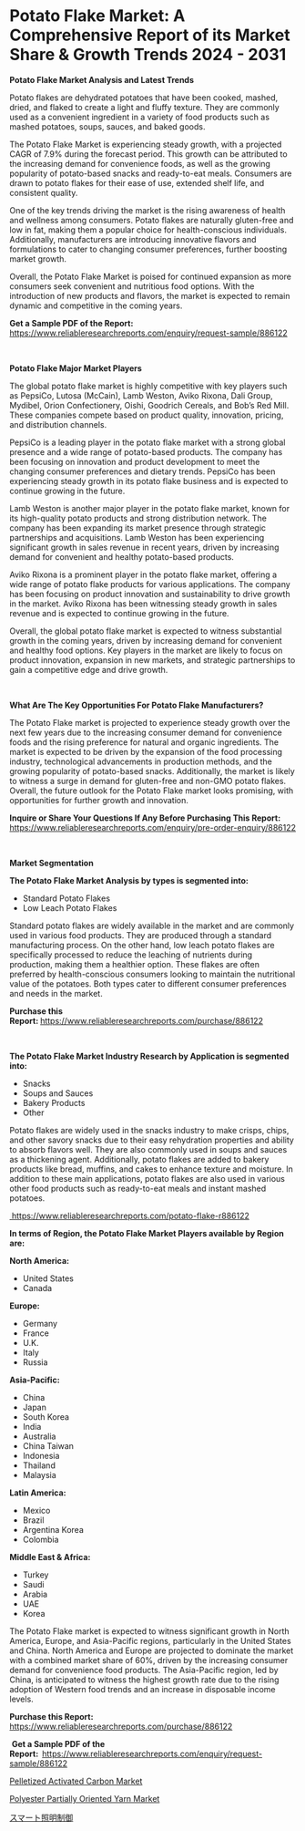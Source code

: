 <p><h1>Potato Flake Market: A Comprehensive Report of its Market Share & Growth Trends 2024 - 2031</h1></p><p><strong>Potato Flake Market Analysis and Latest Trends</strong></p>
<p><p>Potato flakes are dehydrated potatoes that have been cooked, mashed, dried, and flaked to create a light and fluffy texture. They are commonly used as a convenient ingredient in a variety of food products such as mashed potatoes, soups, sauces, and baked goods.</p><p>The Potato Flake Market is experiencing steady growth, with a projected CAGR of 7.9% during the forecast period. This growth can be attributed to the increasing demand for convenience foods, as well as the growing popularity of potato-based snacks and ready-to-eat meals. Consumers are drawn to potato flakes for their ease of use, extended shelf life, and consistent quality.</p><p>One of the key trends driving the market is the rising awareness of health and wellness among consumers. Potato flakes are naturally gluten-free and low in fat, making them a popular choice for health-conscious individuals. Additionally, manufacturers are introducing innovative flavors and formulations to cater to changing consumer preferences, further boosting market growth.</p><p>Overall, the Potato Flake Market is poised for continued expansion as more consumers seek convenient and nutritious food options. With the introduction of new products and flavors, the market is expected to remain dynamic and competitive in the coming years.</p></p>
<p><strong>Get a Sample PDF of the Report:&nbsp;</strong> <a href="https://www.reliableresearchreports.com/enquiry/request-sample/886122">https://www.reliableresearchreports.com/enquiry/request-sample/886122</a></p>
<p>&nbsp;</p>
<p><strong>Potato Flake Major Market Players</strong></p>
<p><p>The global potato flake market is highly competitive with key players such as PepsiCo, Lutosa (McCain), Lamb Weston, Aviko Rixona, Dali Group, Mydibel, Orion Confectionery, Oishi, Goodrich Cereals, and Bob’s Red Mill. These companies compete based on product quality, innovation, pricing, and distribution channels.</p><p>PepsiCo is a leading player in the potato flake market with a strong global presence and a wide range of potato-based products. The company has been focusing on innovation and product development to meet the changing consumer preferences and dietary trends. PepsiCo has been experiencing steady growth in its potato flake business and is expected to continue growing in the future.</p><p>Lamb Weston is another major player in the potato flake market, known for its high-quality potato products and strong distribution network. The company has been expanding its market presence through strategic partnerships and acquisitions. Lamb Weston has been experiencing significant growth in sales revenue in recent years, driven by increasing demand for convenient and healthy potato-based products.</p><p>Aviko Rixona is a prominent player in the potato flake market, offering a wide range of potato flake products for various applications. The company has been focusing on product innovation and sustainability to drive growth in the market. Aviko Rixona has been witnessing steady growth in sales revenue and is expected to continue growing in the future.</p><p>Overall, the global potato flake market is expected to witness substantial growth in the coming years, driven by increasing demand for convenient and healthy food options. Key players in the market are likely to focus on product innovation, expansion in new markets, and strategic partnerships to gain a competitive edge and drive growth.</p></p>
<p>&nbsp;</p>
<p><strong>What Are The Key Opportunities For Potato Flake Manufacturers?</strong></p>
<p><p>The Potato Flake market is projected to experience steady growth over the next few years due to the increasing consumer demand for convenience foods and the rising preference for natural and organic ingredients. The market is expected to be driven by the expansion of the food processing industry, technological advancements in production methods, and the growing popularity of potato-based snacks. Additionally, the market is likely to witness a surge in demand for gluten-free and non-GMO potato flakes. Overall, the future outlook for the Potato Flake market looks promising, with opportunities for further growth and innovation.</p></p>
<p><strong>Inquire or Share Your Questions If Any Before Purchasing This Report:</strong> <a href="https://www.reliableresearchreports.com/enquiry/pre-order-enquiry/886122">https://www.reliableresearchreports.com/enquiry/pre-order-enquiry/886122</a></p>
<p>&nbsp;</p>
<p><strong>Market Segmentation</strong></p>
<p><strong>The Potato Flake Market Analysis by types is segmented into:</strong></p>
<p><ul><li>Standard Potato Flakes</li><li>Low Leach Potato Flakes</li></ul></p>
<p><p>Standard potato flakes are widely available in the market and are commonly used in various food products. They are produced through a standard manufacturing process. On the other hand, low leach potato flakes are specifically processed to reduce the leaching of nutrients during production, making them a healthier option. These flakes are often preferred by health-conscious consumers looking to maintain the nutritional value of the potatoes. Both types cater to different consumer preferences and needs in the market.</p></p>
<p><strong>Purchase this Report:&nbsp;</strong><a href="https://www.reliableresearchreports.com/purchase/886122">https://www.reliableresearchreports.com/purchase/886122</a></p>
<p>&nbsp;</p>
<p><strong>The Potato Flake Market Industry Research by Application is segmented into:</strong></p>
<p><ul><li>Snacks</li><li>Soups and Sauces</li><li>Bakery Products</li><li>Other</li></ul></p>
<p><p>Potato flakes are widely used in the snacks industry to make crisps, chips, and other savory snacks due to their easy rehydration properties and ability to absorb flavors well. They are also commonly used in soups and sauces as a thickening agent. Additionally, potato flakes are added to bakery products like bread, muffins, and cakes to enhance texture and moisture. In addition to these main applications, potato flakes are also used in various other food products such as ready-to-eat meals and instant mashed potatoes.</p></p>
<p><a href="https://www.reliableresearchreports.com/potato-flake-r886122">&nbsp;https://www.reliableresearchreports.com/potato-flake-r886122</a></p>
<p><strong>In terms of Region, the Potato Flake Market Players available by Region are:</strong></p>
<p>
    <p> <strong> North America: </strong>
        <ul>
            <li>United States</li>
            <li>Canada</li>
        </ul>
        </p> 
    <p> <strong> Europe: </strong>
        <ul>
            <li>Germany</li>
            <li>France</li>
            <li>U.K.</li>
            <li>Italy</li>
            <li>Russia</li>
        </ul>
        </p> 
    <p> <strong> Asia-Pacific: </strong>
        <ul>
            <li>China</li>
            <li>Japan</li>
            <li>South Korea</li>
            <li>India</li>
            <li>Australia</li>
            <li>China Taiwan</li>
            <li>Indonesia</li>
            <li>Thailand</li>
            <li>Malaysia</li>
        </ul>
        </p> 
    <p> <strong> Latin America: </strong>
        <ul>
            <li>Mexico</li>
            <li>Brazil</li>
            <li>Argentina Korea</li>
            <li>Colombia</li>
        </ul>
        </p> 
    <p> <strong> Middle East & Africa: </strong>
        <ul>
            <li>Turkey</li>
            <li>Saudi</li>
            <li>Arabia</li>
            <li>UAE</li>
            <li>Korea</li>
        </ul>
    </p>
    </p>
<p><p>The Potato Flake market is expected to witness significant growth in North America, Europe, and Asia-Pacific regions, particularly in the United States and China. North America and Europe are projected to dominate the market with a combined market share of 60%, driven by the increasing consumer demand for convenience food products. The Asia-Pacific region, led by China, is anticipated to witness the highest growth rate due to the rising adoption of Western food trends and an increase in disposable income levels.</p></p>
<p><strong>Purchase this Report: </strong><a href="https://www.reliableresearchreports.com/purchase/886122">https://www.reliableresearchreports.com/purchase/886122</a></p>
<p>&nbsp;<strong>Get a Sample PDF of the Report:&nbsp;&nbsp;</strong><a href="https://www.reliableresearchreports.com/enquiry/request-sample/886122">https://www.reliableresearchreports.com/enquiry/request-sample/886122</a></p>
<p><strong></strong></p>
<p><p><a href="https://www.linkedin.com/pulse/pelletized-activated-carbon-market-research-report-unlocks-analysis-brjmf?trackingId=aOVYBHbpVIxJpn5%2FgDrGgw%3D%3D">Pelletized Activated Carbon Market</a></p><p><a href="https://www.linkedin.com/pulse/polyester-partially-oriented-yarn-market-provides-detailed-segmentation-267wf?trackingId=nOO2K1sszKPIlMAUnD6NtQ%3D%3D">Polyester Partially Oriented Yarn Market</a></p><p><a href="https://github.com/wkuactfdzwizk06/Market-Research-Report-List-1/blob/main/977856218794.md">スマート照明制御</a></p></p>